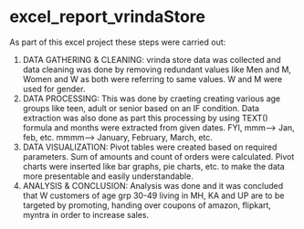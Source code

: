 # excel_report_vrindaStore
As part of this excel project these steps were carried out:
1) DATA GATHERING & CLEANING:
   vrinda store data was collected and data cleaning was done by removing redundant values like Men and M, Women and W as both were referring to same values.
   W and M were used for gender.
2) DATA PROCESSING:
   This was done by craeting creating various age groups like teen, adult or senior based on an IF condition. Data extraction was also done as part this processing by    using TEXT() formula and months were extracted from given dates.
   FYI, mmm--> Jan, feb, etc.
        mmmm--> January, February, March, etc.
3) DATA VISUALIZATION:
   Pivot tables were created based on required parameters. Sum of amounts and count of orders were calculated.
   Pivot charts were inserted like bar graphs, pie charts, etc. to make the data more presentable and easily understandable.
4) ANALYSIS & CONCLUSION:
   Analysis was done and it was concluded that W customers of age grp 30-49 living in MH, KA and UP are to be targeted by promoting, handing over coupons of amazon, 
   flipkart, myntra in order to increase sales.
   
